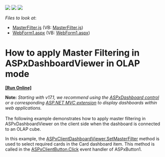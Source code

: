 <!-- default badges list -->
![](https://img.shields.io/endpoint?url=https://codecentral.devexpress.com/api/v1/VersionRange/128580110/14.2.3%2B)
[![](https://img.shields.io/badge/Open_in_DevExpress_Support_Center-FF7200?style=flat-square&logo=DevExpress&logoColor=white)](https://supportcenter.devexpress.com/ticket/details/T140278)
[![](https://img.shields.io/badge/📖_How_to_use_DevExpress_Examples-e9f6fc?style=flat-square)](https://docs.devexpress.com/GeneralInformation/403183)
<!-- default badges end -->
<!-- default file list -->
*Files to look at*:

* [MasterFilter.js](./CS/Dashboard_SetMasterFilterWeb_OLAP/Scripts/MasterFilter.js) (VB: [MasterFilter.js](./VB/Dashboard_SetMasterFilterWeb_OLAP/Scripts/MasterFilter.js))
* [WebForm1.aspx](./CS/Dashboard_SetMasterFilterWeb_OLAP/WebForm1.aspx) (VB: [WebForm1.aspx](./VB/Dashboard_SetMasterFilterWeb_OLAP/WebForm1.aspx))
<!-- default file list end -->
# How to apply Master Filtering in ASPxDashboardViewer in OLAP mode
<!-- run online -->
**[[Run Online]](https://codecentral.devexpress.com/t140278/)**
<!-- run online end -->


<strong>Note:</strong> <em>Starting with v17.1, we recommend using the <a href="https://documentation.devexpress.com/Dashboard/CustomDocument16976.aspx">ASPxDashboard control</a> or a corresponding <a href="https://documentation.devexpress.com/Dashboard/CustomDocument16977.aspx">ASP.NET MVC extension</a> to display dashboards within web applications.</em><br><br>The following example demonstrates how to apply master filtering in ASPxDashboardViewer on the client side when the dashboard is connected to an OLAP cube.
<p>In this example, the <a href="https://documentation.devexpress.com/Dashboard/DevExpressDashboardWebScriptsASPxClientDashboardViewer_SetMasterFiltertopic.aspx">ASPxClientDashboardViewer.SetMasterFilter</a> method is used to select required cards in the Card dashboard item. This method is called in the <a href="https://documentation.devexpress.com/AspNet/DevExpressWebASPxEditorsScriptsASPxClientButton_Clicktopic.aspx">ASPxClientButton.Click</a> event handler of ASPxButton1.</p>

<br/>


